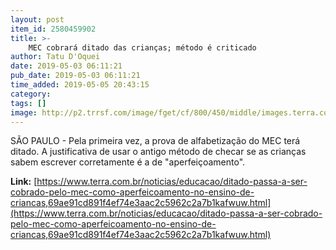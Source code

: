 ```yaml
---
layout: post
item_id: 2580459902
title: >-
    MEC cobrará ditado das crianças; método é criticado
author: Tatu D'Oquei
date: 2019-05-03 06:11:21
pub_date: 2019-05-03 06:11:21
time_added: 2019-05-05 20:43:15
category: 
tags: []
image: http://p2.trrsf.com/image/fget/cf/800/450/middle/images.terra.com/2019/04/09/fta20190409162.jpg
---
```


SÃO PAULO - Pela primeira vez, a prova de alfabetização do MEC terá ditado. A justificativa de usar o antigo método de checar se as crianças sabem escrever corretamente é a de "aperfeiçoamento".

**Link:** [https://www.terra.com.br/noticias/educacao/ditado-passa-a-ser-cobrado-pelo-mec-como-aperfeicoamento-no-ensino-de-criancas,69ae91cd891f4ef74e3aac2c5962c2a7b1kafwuw.html](https://www.terra.com.br/noticias/educacao/ditado-passa-a-ser-cobrado-pelo-mec-como-aperfeicoamento-no-ensino-de-criancas,69ae91cd891f4ef74e3aac2c5962c2a7b1kafwuw.html)


